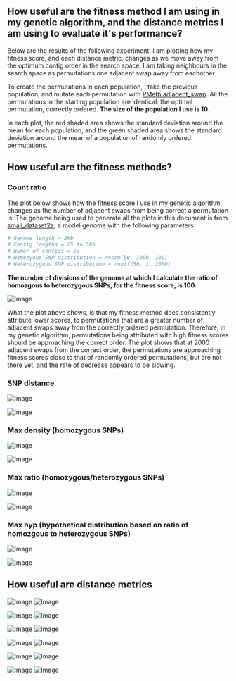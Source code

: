 How useful are the fitness method I am using in my genetic algorithm, and the distance metrics I am using to evaluate it's performance?
--------

Below are the results of the following experiment: I am plotting how my fitness score, and each distance metric, changes as we move away from the optimum contig order in the search space. I am taking neighbours in the search space as permutations one adjacent swap away from eachother.

To create the permutations in each population, I take the previous population, and mutate each permutation with [PMeth.adjacent_swap](https://github.com/edwardchalstrey1/pmeth). All the permutations in the starting population are identical: the optimal permutation, correctly ordered. **The size of the population I use is 10.**

In each plot, the red shaded area shows the standard deviation around the mean for each population, and the green shaded area shows the standard deviation around the mean of a population of randomly ordered permutations.

How useful are the fitness methods?
--------

### Count ratio

The plot below shows how the fitness score I use in my genetic algorithm, changes as the number of adjacent swaps from being correct a permutation is. The genome being used to generate all the plots in this document is from [small_dataset2a](https://github.com/edwardchalstrey1/fragmented_genome_with_snps/tree/master/arabidopsis_datasets/small_dataset2a), a model genome with the following parameters:


```r
# Genome length = 2Kb
# Contig lengths = 25 to 50b
# Numer of contigs = 53
# Homozyous SNP distribution = rnorm(50, 1000, 100)
# Heterozygous SNP distribution = runif(50, 1, 2000) 
```

**The number of divisions of the genome at which I calculate the ratio of homozgous to heterozygous SNPs, for the fitness score, is 100.**

![Image](https://github.com/edwardchalstrey1/fragmented_genome_with_snps/blob/master/arabidopsis_datasets/small_dataset2a/adjacent_swaps_Fitness_2000pop_10size_0.1Kdiv_swap1.png?raw=true)

What the plot above shows, is that my fitness method does consistently attribute lower scores, to permutations that are a greater number of adjacent swaps away from the correctly ordered permutation. Therefore, in my genetic algorithm, permutations being attributed with high fitness scores should be approaching the correct order. The plot shows that at 2000 adjacent swaps from the correct order, the permutations are approaching fitness scores close to that of randomly ordered permutations, but are not there yet, and the rate of decrease appears to be slowing.

### SNP distance

![Image](https://github.com/edwardchalstrey1/fragmented_genome_with_snps/blob/thirdfitness/arabidopsis_datasets/small_dataset2b/adjacent_swaps_Fitness_2000pop_10size_swap1_snp_distance.png?raw=true)

![Image](https://github.com/edwardchalstrey1/fragmented_genome_with_snps/blob/thirdfitness/arabidopsis_datasets/small_dataset2b/adjacent_swaps_Fitness_10000pop_10size_swap1_snp_distance.png?raw=true)

### Max density (homozygous SNPs)

![Image](https://github.com/edwardchalstrey1/fragmented_genome_with_snps/blob/thirdfitness/arabidopsis_datasets/small_dataset2b/adjacent_swaps_Fitness_2000pop_10size_swap1_max_density.png?raw=true)

![Image](https://github.com/edwardchalstrey1/fragmented_genome_with_snps/blob/max_density/arabidopsis_datasets/small_dataset2b/adjacent_swaps_Fitness_10000pop_10size_swap1_density.png?raw=true)

### Max ratio (homozygous/heterozygous SNPs)

![Image](https://github.com/edwardchalstrey1/fragmented_genome_with_snps/blob/thirdfitness/arabidopsis_datasets/small_dataset2b/adjacent_swaps_Fitness_2000pop_10size_swap1_max_ratio.png?raw=true)

![Image](https://github.com/edwardchalstrey1/fragmented_genome_with_snps/blob/thirdfitness/arabidopsis_datasets/small_dataset2b/adjacent_swaps_Fitness_10000pop_10size_swap1_max_ratio.png?raw=true)


### Max hyp (hypothetical distribution based on ratio of homozgous to heterozygous SNPs)

![Image](https://github.com/edwardchalstrey1/fragmented_genome_with_snps/blob/master/arabidopsis_datasets/small_dataset2c/adjacent_swaps_Fitness_2000pop_10size_swap1_max_hyp.png?raw=true)

![Image](https://github.com/edwardchalstrey1/fragmented_genome_with_snps/blob/master/arabidopsis_datasets/small_dataset2c/adjacent_swaps_Fitness_10000pop_10size_swap1_max_hyp.png?raw=true)

How useful are distance metrics
--------

![Image](https://github.com/edwardchalstrey1/fragmented_genome_with_snps/blob/master/arabidopsis_datasets/small_dataset2a/adjacent_swaps_DeviationDistance_2000pop_10size_0.1Kdiv_swap1.png?raw=true)
![Image](https://github.com/edwardchalstrey1/fragmented_genome_with_snps/blob/master/arabidopsis_datasets/small_dataset2a/adjacent_swaps_DeviationDistance_10000pop_10size_0.1Kdiv_swap1.png?raw=true)

![Image](https://github.com/edwardchalstrey1/fragmented_genome_with_snps/blob/master/arabidopsis_datasets/small_dataset2a/adjacent_swaps_SquareDeviationDistance_2000pop_10size_0.1Kdiv_swap1.png?raw=true)
![Image](https://github.com/edwardchalstrey1/fragmented_genome_with_snps/blob/master/arabidopsis_datasets/small_dataset2a/adjacent_swaps_SquareDeviationDistance_10000pop_10size_0.1Kdiv_swap1.png?raw=true)

![Image](https://github.com/edwardchalstrey1/fragmented_genome_with_snps/blob/master/arabidopsis_datasets/small_dataset2a/adjacent_swaps_HammingDistance_2000pop_10size_0.1Kdiv_swap1.png?raw=true)
![Image](https://github.com/edwardchalstrey1/fragmented_genome_with_snps/blob/master/arabidopsis_datasets/small_dataset2a/adjacent_swaps_HammingDistance_10000pop_10size_0.1Kdiv_swap1.png?raw=true)

![Image](https://github.com/edwardchalstrey1/fragmented_genome_with_snps/blob/master/arabidopsis_datasets/small_dataset2a/adjacent_swaps_RDistance_2000pop_10size_0.1Kdiv_swap1.png?raw=true)
![Image](https://github.com/edwardchalstrey1/fragmented_genome_with_snps/blob/master/arabidopsis_datasets/small_dataset2a/adjacent_swaps_RDistance_10000pop_10size_0.1Kdiv_swap1.png?raw=true)

![Image](https://github.com/edwardchalstrey1/fragmented_genome_with_snps/blob/master/arabidopsis_datasets/small_dataset2a/adjacent_swaps_LongestCommonSubsequence_2000pop_10size_0.1Kdiv_swap1.png?raw=true)
![Image](https://github.com/edwardchalstrey1/fragmented_genome_with_snps/blob/master/arabidopsis_datasets/small_dataset2a/adjacent_swaps_LongestCommonSubsequence_10000pop_10size_0.1Kdiv_swap1.png?raw=true)

![Image](https://github.com/edwardchalstrey1/fragmented_genome_with_snps/blob/master/arabidopsis_datasets/small_dataset2a/adjacent_swaps_KendallsTau_2000pop_10size_0.1Kdiv_swap1.png?raw=true)
![Image](https://github.com/edwardchalstrey1/fragmented_genome_with_snps/blob/master/arabidopsis_datasets/small_dataset2a/adjacent_swaps_KendallsTau_10000pop_10size_0.1Kdiv_swap1.png?raw=true)
